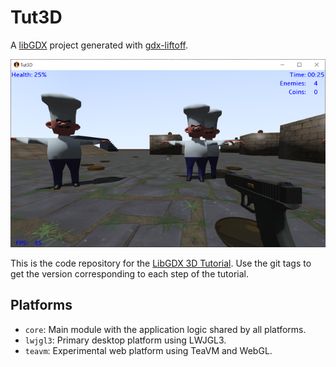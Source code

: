 # Tut3D

A [libGDX](https://libgdx.com/) project generated with [gdx-liftoff](https://github.com/tommyettinger/gdx-liftoff).

![screenshot](screenshot.png)

This is the code repository for the [LibGDX 3D Tutorial](https://github.com/MonstrousSoftware/Tutorial3D).
Use the git tags to get the version corresponding to each step of the tutorial.

## Platforms

- `core`: Main module with the application logic shared by all platforms.
- `lwjgl3`: Primary desktop platform using LWJGL3.
- `teavm`: Experimental web platform using TeaVM and WebGL.
